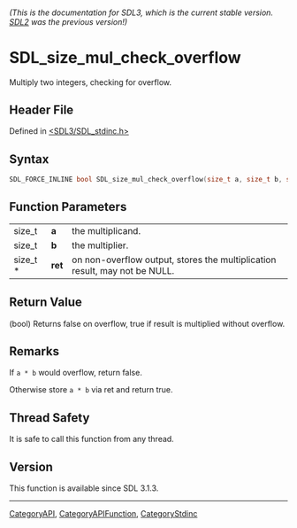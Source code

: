 ###### (This is the documentation for SDL3, which is the current stable version. [SDL2](https://wiki.libsdl.org/SDL2/) was the previous version!)
# SDL_size_mul_check_overflow

Multiply two integers, checking for overflow.

## Header File

Defined in [<SDL3/SDL_stdinc.h>](https://github.com/libsdl-org/SDL/blob/main/include/SDL3/SDL_stdinc.h)

## Syntax

```c
SDL_FORCE_INLINE bool SDL_size_mul_check_overflow(size_t a, size_t b, size_t *ret);
```

## Function Parameters

|          |         |                                                                            |
| -------- | ------- | -------------------------------------------------------------------------- |
| size_t   | **a**   | the multiplicand.                                                          |
| size_t   | **b**   | the multiplier.                                                            |
| size_t * | **ret** | on non-overflow output, stores the multiplication result, may not be NULL. |

## Return Value

(bool) Returns false on overflow, true if result is multiplied without
overflow.

## Remarks

If `a * b` would overflow, return false.

Otherwise store `a * b` via ret and return true.

## Thread Safety

It is safe to call this function from any thread.

## Version

This function is available since SDL 3.1.3.

----
[CategoryAPI](CategoryAPI), [CategoryAPIFunction](CategoryAPIFunction), [CategoryStdinc](CategoryStdinc)

